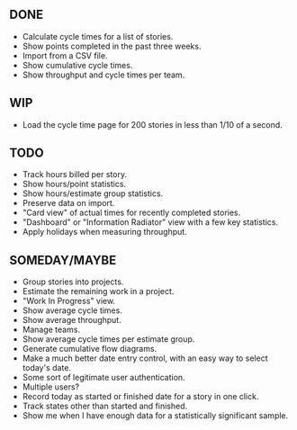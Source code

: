 DONE
----
* Calculate cycle times for a list of stories.
* Show points completed in the past three weeks.
* Import from a CSV file.
* Show cumulative cycle times.
* Show throughput and cycle times per team.

WIP
---
* Load the cycle time page for 200 stories in less than 1/10 of a second.

TODO
----
* Track hours billed per story.
* Show hours/point statistics.
* Show hours/estimate group statistics.
* Preserve data on import.
* "Card view" of actual times for recently completed stories.
* "Dashboard" or "Information Radiator" view with a few key statistics.
* Apply holidays when measuring throughput.

SOMEDAY/MAYBE
-------------
* Group stories into projects.
* Estimate the remaining work in a project.
* "Work In Progress" view.
* Show average cycle times.
* Show average throughput.
* Manage teams.
* Show average cycle times per estimate group.
* Generate cumulative flow diagrams.
* Make a much better date entry control, with an easy way to select today's date.
* Some sort of legitimate user authentication.
* Multiple users?
* Record today as started or finished date for a story in one click.
* Track states other than started and finished.
* Show me when I have enough data for a statistically significant sample.
